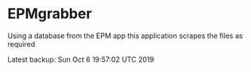 # EPMgrabber
Using a database from the EPM app this application scrapes the files as required


Latest backup: Sun Oct 6 19:57:02 UTC 2019
